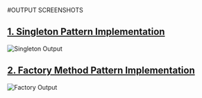 #OUTPUT SCREENSHOTS
## [1. Singleton Pattern Implementation](./SingletonPatternExample)
![Singleton Output](./SingletonPatternExample/Output/singleton_output.png)

## [2. Factory Method Pattern Implementation](./FactoryMethodPatternExample)
![Factory Output](./FactoryMethodPatternExample/Output/factory_output.png)
